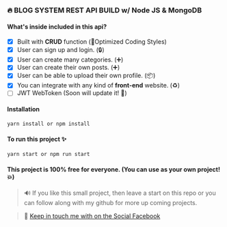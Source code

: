 ### :fire: BLOG SYSTEM REST API BUILD w/ Node JS & MongoDB

#### What's inside included in this api?

- [x] Built with **CRUD** function (:rocket:Optimized Coding Styles)
- [x] User can sign up and login. (:lock:)
- [x] User can create many categories. (:heavy_plus_sign:)
- [x] User can create their own posts. (:heavy_plus_sign:)
- [x] User can be able to upload their own profile. (:package:)
- [x] You can integrate with any kind of **front-end** website. (:recycle:)
- [ ] JWT WebToken (Soon will update it! :pushpin:)

#### Installation

```sh
yarn install or npm install
```

#### To run this project :sparkles:

```sh
yarn start or npm run start
```

#### This project is 100% free for everyone. (You can use as your own project! :boom:)

> :loud_sound: If you like this small project, then leave a start on this repo or you can follow along with my github for more up coming projects.

>:speech_balloon: [Keep in touch me with on the Social Facebook](https://facebook.com/chanlaymcmm)
